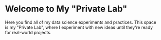 # Welcome to My "Private Lab"

Here you find all of my data science experiments and practices. This space is my "Private Lab", where I experiment with new ideas until they're ready for real-world projects.   
